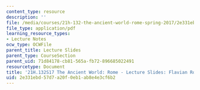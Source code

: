 ```yaml
---
content_type: resource
description: ''
file: /media/courses/21h-132-the-ancient-world-rome-spring-2017/2e331ebd57d7a20f0eb1ab8e4e3cf6b2_MIT21H_132S17_FlavianRome.pdf
file_type: application/pdf
learning_resource_types:
- Lecture Notes
ocw_type: OCWFile
parent_title: Lecture Slides
parent_type: CourseSection
parent_uid: 71d84178-cb81-565a-fb72-896685022491
resourcetype: Document
title: '21H.132S17 The Ancient World: Rome - Lecture Slides: Flavian Rome'
uid: 2e331ebd-57d7-a20f-0eb1-ab8e4e3cf6b2
---
```

